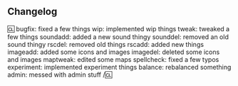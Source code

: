 <!-- 
Do not forget to add a changelog when you have made admin/player facing changes that can alter gameplay.
Examples which require a changelog entry include:
* Adding/removing objects that players may interact with, or the way they function.
* Adding/removing/altering admin tools.
* Changing the map.

Examples were changelog entries are optional/not typically required:
* Cosmetic changes such as descriptions, sound effects, etc.
* Optimizations and other changes to underlying systems which do not affect gameplay.
* Minor bug fixes.

You'll find a README and example file in .\html\changelogs\ for further instructions.
-->

## Changelog
:cl:
bugfix: fixed a few things
wip: implemented wip things
tweak: tweaked a few things
soundadd: added a new sound thingy
sounddel: removed an old sound thingy
rscdel: removed old things
rscadd: added new things
imageadd: added some icons and images
imagedel: deleted some icons and images
maptweak: edited some maps
spellcheck: fixed a few typos
experiment: implemented experiment things
balance: rebalanced something
admin: messed with admin stuff
/:cl:

<!-- Both :cl:'s are required for the changelog to work! You can put your name to the right of the first :cl: if you want to overwrite your GitHub username as author ingame. -->
<!-- You can use multiple of the same prefix (they're only used for the icon ingame) and delete the unneeded ones. Despite some of the tags, changelogs should generally represent how a player might be affected by the changes rather than a summary of the PR's contents. -->
